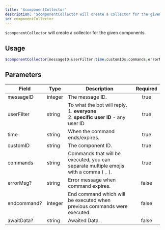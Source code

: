 ```yaml
---
title: '$componentCollector'
description: '$componentCollector will create a collector for the given components.'
id: componentCollector
---
```


`$componentCollector` will create a collector for the given components.

## Usage

```php
$componentCollector[messageID;userFilter;time;customIDs;commands;errorMsg?;endcommand?;awaitData?]
```

## Parameters

| Field       | Type    | Description                                                                                                 | Required |
| ----------- | ------- | ----------------------------------------------------------------------------------------------------------- |:--------:|
| messageID   | integer | The message ID.                                                                                             |   true   |
| userFilter  | string  | To what the bot will reply. <br /> 1. **everyone** <br /> 2. **specific user ID** - any user ID |   true   |
| time        | string  | When the command ends/expires.                                                                              |   true   |
| customID    | string  | The component ID.                                                                                           |   true   |
| commands    | string  | Commands that will be executed, you can separate multiple emojis with a comma ( `,` ).                      |   true   |
| errorMsg?   | string  | Error message when command expires.                                                                         |  false   |
| endcommand? | integer | End command which will be executed when previous commands were executed.                                    |  false   |
| awaitData?  | string  | Awaited Data.                                                                                               |  false   |
